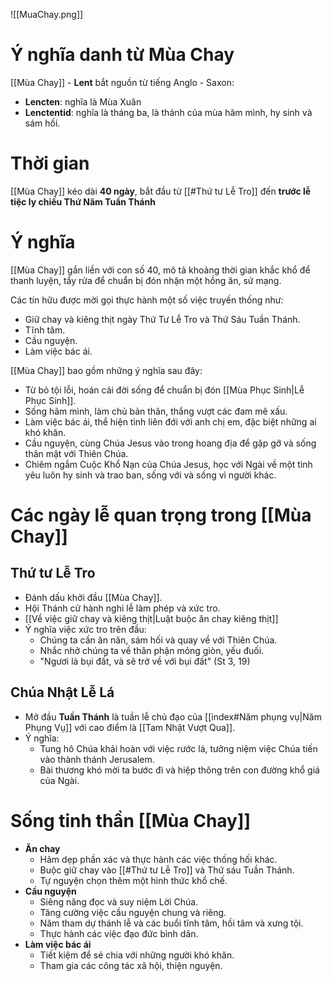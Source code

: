 ![[MuaChay.png]]
# Ý nghĩa danh từ Mùa Chay

[[Mùa Chay]] - **Lent** bắt nguồn từ tiếng Anglo - Saxon:
- **Lencten**: nghĩa là Mùa Xuân
- **Lenctentid**: nghĩa là tháng ba, là thánh của mùa hãm mình, hy sinh và sám hối.
# Thời gian

[[Mùa Chay]] kéo dài **40 ngày**, bắt đầu từ [[#Thứ tư Lễ Tro]] đến **trước lễ tiệc ly chiều Thứ Năm Tuần Thánh**

# Ý nghĩa

[[Mùa Chay]] gắn liền với con số 40, mô tả khoảng thời gian khắc khổ để thanh luyện, tẩy rửa để chuẩn bị đón nhận một hồng ân, sứ mạng.

Các tín hữu được mời gọi thực hành một số việc truyền thống như:
- Giữ chay và kiêng thịt ngày Thứ Tư Lễ Tro và Thứ Sáu Tuần Thánh.
- Tĩnh tâm.
- Cầu nguyện.
- Làm việc bác ái.

[[Mùa Chay]] bao gồm những ý nghĩa sau đây:

- Từ bỏ tội lỗi, hoán cải đời sống để chuẩn bị đón [[Mùa Phục Sinh|Lễ Phục Sinh]].
- Sống hãm mình, làm chủ bản thân, thắng vượt các đam mê xấu.
- Làm việc bác ái, thể hiện tình liên đới với anh chị em, đặc biệt những ai khó khăn.
- Cầu nguyện, cùng Chúa Jesus vào trong hoang địa để gặp gỡ và sống thân mật với Thiên Chúa.
- Chiêm ngắm Cuộc Khổ Nạn của Chúa Jesus, học với Ngài về một tình yêu luôn hy sinh và trao ban, sống với và sống vì người khác.

# Các ngày lễ quan trọng trong [[Mùa Chay]]

## Thứ tư Lễ Tro

- Đánh dấu khởi đầu [[Mùa Chay]].
- Hội Thánh cử hành nghi lễ làm phép và xức tro.
- [[Về việc giữ chay và kiêng thịt|Luật buộc ăn chay kiêng thịt]]
- Ý nghĩa việc xức tro trên đầu:
	- Chúng ta cần ăn năn, sám hối và quay về với Thiên Chúa.
	- Nhắc nhở chúng ta về thân phận mỏng giòn, yếu đuối.
	- "Ngươi là bụi đất, và sẽ trở về với bụi đất" (St 3, 19)
## Chúa Nhật Lễ Lá

- Mở đầu **Tuần Thánh** là tuần lễ chủ đạo của [[index#Năm phụng vụ|Năm Phụng Vụ]] với cao điểm là [[Tam Nhật Vượt Qua]].
- Ý nghĩa:
	- Tung hô Chúa khải hoàn với việc rước lá, tưởng niệm việc Chúa tiến vào thành thánh Jerusalem.
	- Bài thương khó mời ta bước đi và hiệp thông trên con đường khổ giá của Ngài.
# Sống tinh thần [[Mùa Chay]]

- **Ăn chay**
	- Hãm dẹp phần xác và thực hành các việc thống hối khác.
	- Buộc giữ chay vào [[#Thứ tư Lễ Tro]] và Thứ sáu Tuần Thánh.
	- Tự nguyện chọn thêm một hình thức khổ chế.
- **Cầu nguyện**
	- Siêng năng đọc và suy niệm Lời Chúa.
	- Tăng cường việc cầu nguyện chung và riêng.
	- Năm tham dự thánh lễ và các buổi tĩnh tâm, hồi tâm và xưng tội.
	- Thực hành các việc đạo đức bình dân.
- **Làm việc bác ái**
	- Tiết kiệm để sẻ chia với những người khó khăn.
	- Tham gia các công tác xã hội, thiện nguyện.